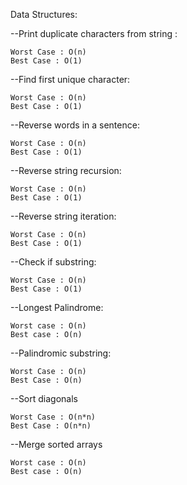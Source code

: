 Data Structures:
  
  --Print duplicate characters from string : 
  
    Worst Case : O(n)
    Best Case : O(1)
  --Find first unique character:
  
    Worst Case : O(n)
    Best Case : O(1)
    
  --Reverse words in a sentence:
    
    Worst Case : O(n)
    Best Case : O(1)
    
  --Reverse string recursion:
  
    Worst Case : O(n)
    Best Case : O(1)
    
  --Reverse string iteration:
  
    Worst Case : O(n)
    Best Case : O(1)
    
  --Check if substring:
  
    Worst Case : O(n)
    Best Case : O(1)
    
  --Longest Palindrome:
    
    Worst case : O(n)
    Best case : O(n)
    
  --Palindromic substring:
  
    Worst Case : O(n)
    Best Case : O(n)
    
  --Sort diagonals
  
    Worst Case : O(n*n)
    Best Case : O(n*n)
    
  --Merge sorted arrays
  
    Worst case : O(n)
    Best case : O(n)
